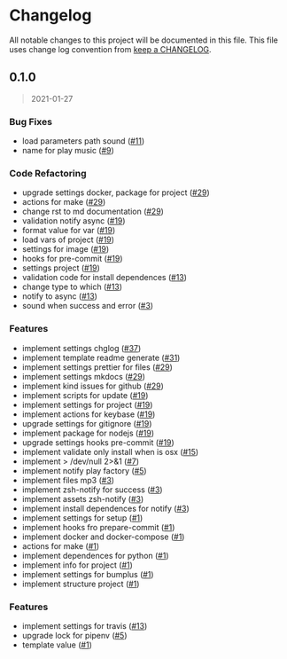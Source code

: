 # Changelog

All notable changes to this project will be documented in this file. This file uses change log convention from [keep a CHANGELOG](http://keepachangelog.com/en/0.3.0/).


<a name="0.1.0"></a>
## 0.1.0

> 2021-01-27

### Bug Fixes

* load parameters path sound ([#11](https://github.com/luismayta/zsh-notify/issues/11))
* name for play music ([#9](https://github.com/luismayta/zsh-notify/issues/9))

### Code Refactoring

* upgrade settings docker, package for project ([#29](https://github.com/luismayta/zsh-notify/issues/29))
* actions for make ([#29](https://github.com/luismayta/zsh-notify/issues/29))
* change rst to md documentation ([#29](https://github.com/luismayta/zsh-notify/issues/29))
* validation notify async ([#19](https://github.com/luismayta/zsh-notify/issues/19))
* format value for var ([#19](https://github.com/luismayta/zsh-notify/issues/19))
* load vars of project ([#19](https://github.com/luismayta/zsh-notify/issues/19))
* settings for image ([#19](https://github.com/luismayta/zsh-notify/issues/19))
* hooks for pre-commit ([#19](https://github.com/luismayta/zsh-notify/issues/19))
* settings project ([#19](https://github.com/luismayta/zsh-notify/issues/19))
* validation code for install dependences ([#13](https://github.com/luismayta/zsh-notify/issues/13))
* change type to which ([#13](https://github.com/luismayta/zsh-notify/issues/13))
* notify to async ([#13](https://github.com/luismayta/zsh-notify/issues/13))
* sound when success and error ([#3](https://github.com/luismayta/zsh-notify/issues/3))

### Features

* implement settings chglog ([#37](https://github.com/luismayta/zsh-notify/issues/37))
* implement template readme generate ([#31](https://github.com/luismayta/zsh-notify/issues/31))
* implement settings prettier for files ([#29](https://github.com/luismayta/zsh-notify/issues/29))
* implement settings mkdocs ([#29](https://github.com/luismayta/zsh-notify/issues/29))
* implement kind issues for github ([#29](https://github.com/luismayta/zsh-notify/issues/29))
* implement scripts for update ([#19](https://github.com/luismayta/zsh-notify/issues/19))
* implement settings for project ([#19](https://github.com/luismayta/zsh-notify/issues/19))
* implement actions for keybase ([#19](https://github.com/luismayta/zsh-notify/issues/19))
* upgrade settings for gitignore ([#19](https://github.com/luismayta/zsh-notify/issues/19))
* implement package for nodejs ([#19](https://github.com/luismayta/zsh-notify/issues/19))
* upgrade settings hooks pre-commit ([#19](https://github.com/luismayta/zsh-notify/issues/19))
* implement validate only install when is osx ([#15](https://github.com/luismayta/zsh-notify/issues/15))
* implement > /dev/null 2>&1 ([#7](https://github.com/luismayta/zsh-notify/issues/7))
* implement notify play factory ([#5](https://github.com/luismayta/zsh-notify/issues/5))
* implement files mp3 ([#3](https://github.com/luismayta/zsh-notify/issues/3))
* implement zsh-notify for success ([#3](https://github.com/luismayta/zsh-notify/issues/3))
* implement assets zsh-notify ([#3](https://github.com/luismayta/zsh-notify/issues/3))
* implement install dependences for notify ([#3](https://github.com/luismayta/zsh-notify/issues/3))
* implement settings for setup ([#1](https://github.com/luismayta/zsh-notify/issues/1))
* implement hooks fro prepare-commit ([#1](https://github.com/luismayta/zsh-notify/issues/1))
* implement docker and docker-compose ([#1](https://github.com/luismayta/zsh-notify/issues/1))
* actions for make ([#1](https://github.com/luismayta/zsh-notify/issues/1))
* implement dependences for python ([#1](https://github.com/luismayta/zsh-notify/issues/1))
* implement info for project ([#1](https://github.com/luismayta/zsh-notify/issues/1))
* implement settings for bumplus ([#1](https://github.com/luismayta/zsh-notify/issues/1))
* implement structure project ([#1](https://github.com/luismayta/zsh-notify/issues/1))

### Features

* implement settings for travis ([#13](https://github.com/luismayta/zsh-notify/issues/13))
* upgrade lock for pipenv ([#5](https://github.com/luismayta/zsh-notify/issues/5))
* template value ([#1](https://github.com/luismayta/zsh-notify/issues/1))

